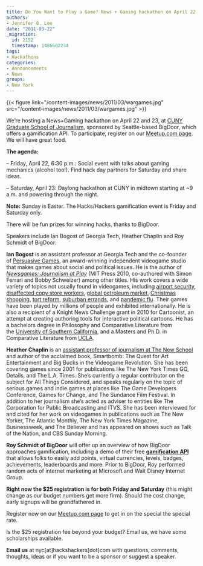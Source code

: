 ```yaml
---
title: Do You Want to Play a Game? News + Gaming hackathon on April 22-23
authors:
- Jennifer 8. Lee
date: "2011-03-22"
_migration:
  id: 2152
  timestamp: 1486602234
tags:
- Hackathons
categories:
- Announcements
- News
groups:
- New York
---
```


{{< figure link="/content-images/news/2011/03/wargames.jpg" src="/content-images/news/2011/03/wargames.jpg" >}}

We&#8217;re hosting a News+Gaming hackathon on April 22 and 23, at [CUNY Graduate School of Journalism][1], sponsored by Seattle-based BigDoor, which offers a gamification API. To participate, register on our [Meetup.com page][2]. We will have great food.

**The agenda:**

&#8211; Friday, April 22, 6:30 p.m.: Social event with talks about gaming mechanics (alcohol too!). Find hack day partners for Saturday and share ideas.

&#8211; Saturday, April 23: Daylong hackathon at CUNY in midtown starting at ~9 a.m. and powering through the night.

**Note:** Sunday is Easter. The Hacks/Hackers gamification event is Friday and Saturday only.

There will be fun prizes for winning hacks, thanks to BigDoor.

Speakers include Ian Bogost of Georgia Tech, Heather Chaplin and Roy Schmidt of BigDoor:

**Ian Bogost** is an assistant professor at Georgia Tech and the co-founder of [Persuasive Games][3], an award-winning independent videogame studio that makes games about social and political issues. He is the author of [_Newsgames: Journalism at Play_][4] (MIT Press 2010, co-authored with Simon Ferrari and Bobby Schweizer) among other titles. His work covers a wide variety of topics not usually found in videogames, including [airport security][5], [disaffected copy store workers][6], [global petroleum market][7], [Christmas shopping][8], [tort reform][9], [suburban errands][10], and [pandemic flu][11]. Their games have been played by millions of people and exhibited internationally. He is also a recipient of a Knight News Challenge grant in 2010 for Cartoonist, an attempt at creating authoring tools for interactive political cartoons. He has a bachelors degree in Philosophy and Comparative Literature from the [University of Southern California][12], and a Masters and Ph.D. in Comparative Literature from [UCLA][13].

**Heather Chaplin** is an [assistant professor of journalism at The New School][14] and author of the acclaimed book, Smartbomb: The Quest for Art Entertainment and Big Bucks in the Videogame Revolution. She has been covering games since 2001 for publications like The New York Times GQ, Details, and The L.A. Times. She&#8217;s currently a regular contributor on the subject for All Things Considered, and speaks regularly on the topic of serious games and indie games at places like The Game Developers Conference, Games for Change, and The Sundance Film Festival. In addition to her journalism she&#8217;s acted as adviser to entities like The Corporation for Public Broadcasting and ITVS. She has been interviewed for and cited for her work on videogames in publications such as The New Yorker, The Atlantic Monthly, The New York Times Magazine, Businessweek, and The Believer and has appeared on shows such as Talk of the Nation, and CBS Sunday Morning.

**Roy Schmidt of BigDoor** will offer up an overview of how BigDoor approaches gamification, including a demo of their free **[gamification API][15]** that allows folks to easily add points, virtual currencies, levels, badges, achievements, leaderboards and more. Prior to BigDoor, Roy performed random acts of internet marketing at Microsoft and Walt Disney Internet Group.

**Right now the $25 registration is for both Friday and Saturday** (this might change as our budget numbers get more firm). Should the cost change, early signups will be grandfathered in.

Register now on our [Meetup.com page][2] to get in on the special the special rate.

Is the $25 registration fee beyond your budget? Email us, we have some scholarships available.

**Email us** at nyc[at]hackshackers[dot]com with questions, comments, thoughts, ideas or if you want to be a sponsor or suggest a speaker.

 [1]: http://www.journalism.cuny.edu/
 [2]: http://meetupnyc.hackshackers.com/events/16827758
 [3]: http://www.persuasivegames.com/
 [4]: http://www.bogost.com/about/books/newsgamesbook.shtml
 [5]: http://www.persuasivegames.com/games/game.aspx?game=arcadewireairport
 [6]: http://www.persuasivegames.com/games/game.aspx?game=disaffected
 [7]: http://www.persuasivegames.com/games/game.aspx?game=arcadewireoil
 [8]: http://www.persuasivegames.com/games/game.aspx?game=arcadewirexmas
 [9]: http://www.persuasivegames.com/games/game.aspx?game=takebackillinois
 [10]: http://www.persuasivegames.com/games/game.aspx?game=xtremeerrands
 [11]: http://www.persuasivegames.com/games/game.aspx?game=killerflu
 [12]: http://www.usc.edu/
 [13]: http://www.ucla.edu/
 [14]: http://j.mp/i6vQSr
 [15]: http://www.bigdoor.com/developers/